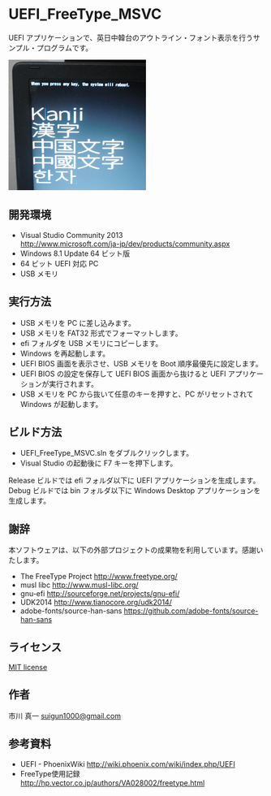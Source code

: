 # UEFI_FreeType_MSVC

UEFI アプリケーションで、英日中韓台のアウトライン・フォント表示を行うサンプル・プログラムです。

![screen shot](/images/README.png)

## 開発環境

* Visual Studio Community 2013  
http://www.microsoft.com/ja-jp/dev/products/community.aspx
* Windows 8.1 Update 64 ビット版
* 64 ビット UEFI 対応 PC
* USB メモリ

## 実行方法

* USB メモリを PC に差し込みます。
* USB メモリを FAT32 形式でフォーマットします。
* efi フォルダを USB メモリにコピーします。
* Windows を再起動します。
* UEFI BIOS 画面を表示させ、USB メモリを Boot 順序最優先に設定します。
* UEFI BIOS の設定を保存して UEFI BIOS 画面から抜けると UEFI アプリケーションが実行されます。
* USB メモリを PC から抜いて任意のキーを押すと、PC がリセットされて Windows が起動します。

## ビルド方法

* UEFI_FreeType_MSVC.sln をダブルクリックします。
* Visual Studio の起動後に F7 キーを押下します。

Release ビルドでは efi フォルダ以下に UEFI アプリケーションを生成します。  
Debug ビルドでは bin フォルダ以下に Windows Desktop アプリケーションを生成します。  

## 謝辞

本ソフトウェアは、以下の外部プロジェクトの成果物を利用しています。感謝いたします。

* The FreeType Project http://www.freetype.org/
* musl libc http://www.musl-libc.org/
* gnu-efi http://sourceforge.net/projects/gnu-efi/
* UDK2014 http://www.tianocore.org/udk2014/
* adobe-fonts/source-han-sans https://github.com/adobe-fonts/source-han-sans

## ライセンス

[MIT license](https://github.com/tenpoku1000/UEFI_FreeType_MSVC/LICENCE)

## 作者

市川 真一 <suigun1000@gmail.com>

## 参考資料

* UEFI - PhoenixWiki http://wiki.phoenix.com/wiki/index.php/UEFI
* FreeType使用記録 http://hp.vector.co.jp/authors/VA028002/freetype.html
